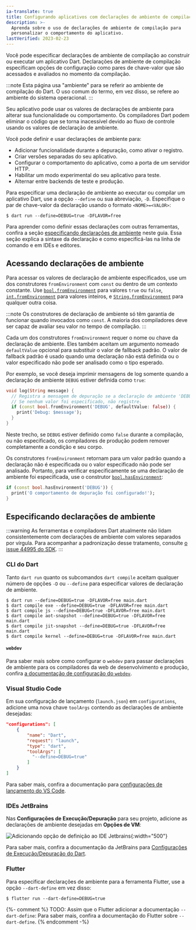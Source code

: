 ```yaml
---
ia-translate: true
title: Configurando aplicativos com declarações de ambiente de compilação
description: >-
  Aprenda sobre o uso de declarações de ambiente de compilação para
  personalizar o comportamento do aplicativo.
lastVerified: 2023-02-23
---
```


Você pode especificar declarações de ambiente de compilação
ao construir ou executar um aplicativo Dart.
Declarações de ambiente de compilação especificam
opções de configuração como pares de chave-valor
que são acessados e avaliados no momento da compilação.

:::note
Esta página usa "ambiente" para se referir
ao ambiente de compilação do Dart.
O uso comum do termo, em vez disso, se refere
ao ambiente do sistema operacional.
:::

Seu aplicativo pode usar os valores de declarações de ambiente
para alterar sua funcionalidade ou comportamento.
Os compiladores Dart podem eliminar o código que se torna inacessível
devido ao fluxo de controle usando os valores de declaração de ambiente.

Você pode definir e usar declarações de ambiente para:

*   Adicionar funcionalidade durante a depuração, como ativar o registro.
*   Criar versões separadas do seu aplicativo.
*   Configurar o comportamento do aplicativo, como a porta de um servidor HTTP.
*   Habilitar um modo experimental do seu aplicativo para teste.
*   Alternar entre backends de teste e produção.

Para especificar uma declaração de ambiente
ao executar ou compilar um aplicativo Dart,
use a opção `--define` ou sua abreviação, `-D`.
Especifique o par de chave-valor da declaração
usando o formato `<NOME>=<VALOR>`:

```console
$ dart run --define=DEBUG=true -DFLAVOR=free
```

Para aprender como definir essas declarações com outras ferramentas,
confira a seção [especificando declarações de ambiente][specifying environment declarations] neste guia.
Essa seção explica a sintaxe da declaração e
como especificá-las na linha de comando e em IDEs e editores.

[`dart run`]: /tools/dart-run
[`dart compile`]: /tools/dart-compile
[specifying environment declarations]: #specifying-environment-declarations

## Acessando declarações de ambiente

Para acessar os valores de declaração de ambiente especificados,
use um dos construtores `fromEnvironment`
com `const` ou dentro de um contexto constante.
Use [`bool.fromEnvironment`][bool-from] para valores `true` ou `false`,
[`int.fromEnvironment`][int-from] para valores inteiros,
e [`String.fromEnvironment`][string-from] para qualquer outra coisa.

:::note
Os construtores de declaração de ambiente só têm garantia
de funcionar quando invocados como `const`.
A maioria dos compiladores deve ser capaz de avaliar seu valor no tempo de compilação.
:::

Cada um dos construtores `fromEnvironment` requer o
nome ou chave da declaração de ambiente.
Eles também aceitam um argumento nomeado `defaultValue` opcional
para substituir o valor de fallback padrão.
O valor de fallback padrão é usado quando uma declaração não está definida
ou o valor especificado não pode ser analisado como o tipo esperado.

Por exemplo, se você deseja imprimir mensagens de log
somente quando a declaração de ambiente `DEBUG` estiver definida como `true`:

<?code-excerpt "misc/lib/development/environment_declarations.dart (debug-log)"?>
```dart
void log(String message) {
  // Registra a mensagem de depuração se a declaração de ambiente 'DEBUG' for `true`.
  // Se nenhum valor foi especificado, não registre.
  if (const bool.fromEnvironment('DEBUG', defaultValue: false)) {
    print('Debug: $message');
  }
}
```

Neste trecho, se `DEBUG` estiver definido como `false`
durante a compilação, ou não especificado,
os compiladores de produção podem remover completamente a condição e seu corpo.

Os construtores `fromEnvironment` retornam para
um valor padrão quando a declaração não é especificada ou
o valor especificado não pode ser analisado.
Portanto, para verificar especificamente se
uma declaração de ambiente foi especificada,
use o construtor [`bool.hasEnvironment`][bool-has]:

<?code-excerpt "misc/lib/development/environment_declarations.dart (has-debug)"?>
```dart
if (const bool.hasEnvironment('DEBUG')) {
  print('O comportamento de depuração foi configurado!');
}
```

[string-from]: {{site.dart-api}}/dart-core/String/String.fromEnvironment.html
[int-from]: {{site.dart-api}}/dart-core/int/int.fromEnvironment.html
[bool-from]: {{site.dart-api}}/dart-core/bool/bool.fromEnvironment.html
[bool-has]: {{site.dart-api}}/dart-core/bool/bool.hasEnvironment.html

## Especificando declarações de ambiente

:::warning
As ferramentas e compiladores Dart atualmente não
lidam consistentemente com declarações de ambiente
com valores separados por vírgula.
Para acompanhar a padronização desse tratamento,
consulte [o issue 44995 do SDK][SDK issue 44995].
:::

[SDK issue 44995]: {{site.repo.dart.sdk}}/issues/44995

### CLI do Dart

Tanto `dart run` quanto os subcomandos `dart compile` aceitam
qualquer número de opções `-D` ou `--define`
para especificar valores de declaração de ambiente.

```console
$ dart run --define=DEBUG=true -DFLAVOR=free main.dart
$ dart compile exe --define=DEBUG=true -DFLAVOR=free main.dart
$ dart compile js --define=DEBUG=true -DFLAVOR=free main.dart
$ dart compile aot-snapshot --define=DEBUG=true -DFLAVOR=free main.dart
$ dart compile jit-snapshot --define=DEBUG=true -DFLAVOR=free main.dart
$ dart compile kernel --define=DEBUG=true -DFLAVOR=free main.dart
```

#### `webdev`

Para saber mais sobre como configurar o `webdev` para passar declarações de ambiente
para os compiladores da web de desenvolvimento e produção,
confira [a documentação de configuração do `webdev`][webdev-config].

[webdev-config]: {{site.pub-pkg}}/build_web_compilers#configuring--d-environment-variables

### Visual Studio Code

Em sua configuração de lançamento (`launch.json`) em `configurations`,
adicione uma nova chave `toolArgs` contendo as declarações de ambiente desejadas:

```json
"configurations": [
    {
        "name": "Dart",
        "request": "launch",
        "type": "dart",
        "toolArgs": [
          "--define=DEBUG=true"
        ]
    }
]
```

Para saber mais, confira a documentação para
[configurações de lançamento do VS Code][VSC instructions].

[VSC instructions]: https://code.visualstudio.com/docs/editor/debugging#_launch-configurations

### IDEs JetBrains

Nas **Configurações de Execução/Depuração** para seu projeto,
adicione as declarações de ambiente desejadas em **Opções de VM**:

![Adicionando opção de definição ao IDE Jetbrains](/assets/img/env-decl-jetbrains.png){:width="500"}

Para saber mais, confira a documentação da JetBrains para
[Configurações de Execução/Depuração do Dart][jetbrains-run-debug].

[jetbrains-run-debug]: https://www.jetbrains.com/help/webstorm/run-debug-configuration-dart-command-line-application.html

### Flutter

Para especificar declarações de ambiente para a ferramenta Flutter,
use a opção `--dart-define` em vez disso:

```console
$ flutter run --dart-define=DEBUG=true
```

{%- comment %}
  TODO: Assim que o Flutter adicionar a documentação `--dart-define`:
  Para saber mais, confira a documentação do Flutter sobre `--dart-define`.
{% endcomment -%}
